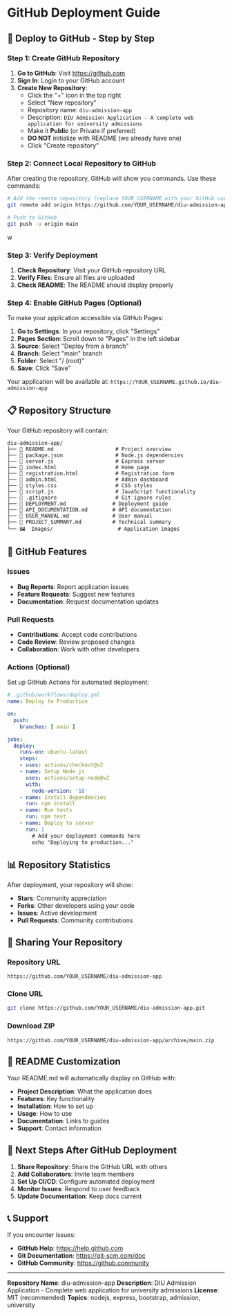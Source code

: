 # GitHub Deployment Guide

## 🚀 **Deploy to GitHub - Step by Step**

### **Step 1: Create GitHub Repository**

1. **Go to GitHub**: Visit https://github.com
2. **Sign In**: Login to your GitHub account
3. **Create New Repository**:
   - Click the "+" icon in the top right
   - Select "New repository"
   - Repository name: `diu-admission-app`
   - Description: `DIU Admission Application - A complete web application for university admissions`
   - Make it **Public** (or Private if preferred)
   - **DO NOT** initialize with README (we already have one)
   - Click "Create repository"

### **Step 2: Connect Local Repository to GitHub**

After creating the repository, GitHub will show you commands. Use these commands:

```bash
# Add the remote repository (replace YOUR_USERNAME with your GitHub username)
git remote add origin https://github.com/YOUR_USERNAME/diu-admission-app.git

# Push to GitHub
git push -u origin main
```
w
### **Step 3: Verify Deployment**

1. **Check Repository**: Visit your GitHub repository URL
2. **Verify Files**: Ensure all files are uploaded
3. **Check README**: The README should display properly

### **Step 4: Enable GitHub Pages (Optional)**

To make your application accessible via GitHub Pages:

1. **Go to Settings**: In your repository, click "Settings"
2. **Pages Section**: Scroll down to "Pages" in the left sidebar
3. **Source**: Select "Deploy from a branch"
4. **Branch**: Select "main" branch
5. **Folder**: Select "/ (root)"
6. **Save**: Click "Save"

Your application will be available at:
`https://YOUR_USERNAME.github.io/diu-admission-app`

## 📋 **Repository Structure**

Your GitHub repository will contain:

```
diu-admission-app/
├── 📄 README.md                    # Project overview
├── 📄 package.json                 # Node.js dependencies
├── 📄 server.js                    # Express server
├── 📄 index.html                   # Home page
├── 📄 registration.html            # Registration form
├── 📄 admin.html                   # Admin dashboard
├── 📄 styles.css                   # CSS styles
├── 📄 script.js                    # JavaScript functionality
├── 📄 .gitignore                   # Git ignore rules
├── 📄 DEPLOYMENT.md               # Deployment guide
├── 📄 API_DOCUMENTATION.md        # API documentation
├── 📄 USER_MANUAL.md              # User manual
├── 📄 PROJECT_SUMMARY.md          # Technical summary
└── 🖼️  Images/                     # Application images
```

## 🔧 **GitHub Features**

### **Issues**
- **Bug Reports**: Report application issues
- **Feature Requests**: Suggest new features
- **Documentation**: Request documentation updates

### **Pull Requests**
- **Contributions**: Accept code contributions
- **Code Review**: Review proposed changes
- **Collaboration**: Work with other developers

### **Actions (Optional)**
Set up GitHub Actions for automated deployment:

```yaml
# .github/workflows/deploy.yml
name: Deploy to Production

on:
  push:
    branches: [ main ]

jobs:
  deploy:
    runs-on: ubuntu-latest
    steps:
    - uses: actions/checkout@v2
    - name: Setup Node.js
      uses: actions/setup-node@v2
      with:
        node-version: '18'
    - name: Install dependencies
      run: npm install
    - name: Run tests
      run: npm test
    - name: Deploy to server
      run: |
        # Add your deployment commands here
        echo "Deploying to production..."
```

## 📊 **Repository Statistics**

After deployment, your repository will show:
- **Stars**: Community appreciation
- **Forks**: Other developers using your code
- **Issues**: Active development
- **Pull Requests**: Community contributions

## 🔗 **Sharing Your Repository**

### **Repository URL**
```
https://github.com/YOUR_USERNAME/diu-admission-app
```

### **Clone URL**
```bash
git clone https://github.com/YOUR_USERNAME/diu-admission-app.git
```

### **Download ZIP**
```
https://github.com/YOUR_USERNAME/diu-admission-app/archive/main.zip
```

## 📝 **README Customization**

Your README.md will automatically display on GitHub with:
- **Project Description**: What the application does
- **Features**: Key functionality
- **Installation**: How to set up
- **Usage**: How to use
- **Documentation**: Links to guides
- **Support**: Contact information

## 🚀 **Next Steps After GitHub Deployment**

1. **Share Repository**: Share the GitHub URL with others
2. **Add Collaborators**: Invite team members
3. **Set Up CI/CD**: Configure automated deployment
4. **Monitor Issues**: Respond to user feedback
5. **Update Documentation**: Keep docs current

## 📞 **Support**

If you encounter issues:
- **GitHub Help**: https://help.github.com
- **Git Documentation**: https://git-scm.com/doc
- **GitHub Community**: https://github.community

---

**Repository Name**: diu-admission-app
**Description**: DIU Admission Application - Complete web application for university admissions
**License**: MIT (recommended)
**Topics**: nodejs, express, bootstrap, admission, university 